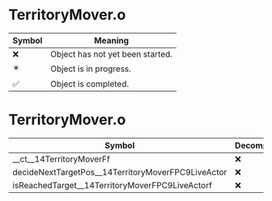 # TerritoryMover.o
| Symbol | Meaning 
| ------------- | ------------- 
| :x: | Object has not yet been started. 
| :eight_pointed_black_star: | Object is in progress. 
| :white_check_mark: | Object is completed. 


# TerritoryMover.o
| Symbol | Decompiled? |
| ------------- | ------------- |
| __ct__14TerritoryMoverFf | :x: |
| decideNextTargetPos__14TerritoryMoverFPC9LiveActor | :x: |
| isReachedTarget__14TerritoryMoverFPC9LiveActorf | :x: |
